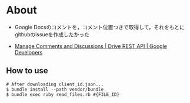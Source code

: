 # About

* Google Docsのコメントを，コメント位置つきで取得して，それをもとにgithubのissueを作成したかった

* [Manage Comments and Discussions  |  Drive REST API  |  Google Developers](https://developers.google.com/drive/v3/web/manage-comments)

## How to use

```
# After downloading client_id.json...
$ bundle install --path vendor/bundle
$ bundle exec ruby read_files.rb #{FILE_ID}
```


